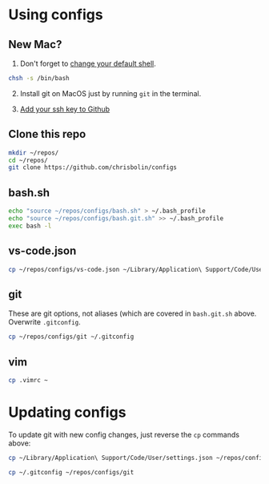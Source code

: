 # Using configs

## New Mac?

1. Don't forget to [change your default shell](https://www.howtogeek.com/444596/how-to-change-the-default-shell-to-bash-in-macos-catalina/).

```bash
chsh -s /bin/bash
```

2. Install git on MacOS just by running `git` in the terminal.

3. [Add your ssh key to Github](https://duckduckgo.com/?q=github+add+ssh+key&ia=web)

## Clone this repo

```bash
mkdir ~/repos/
cd ~/repos/
git clone https://github.com/chrisbolin/configs
```

## bash.sh

```bash
echo "source ~/repos/configs/bash.sh" > ~/.bash_profile
echo "source ~/repos/configs/bash.git.sh" >> ~/.bash_profile
exec bash -l
```

## vs-code.json

```bash
cp ~/repos/configs/vs-code.json ~/Library/Application\ Support/Code/User/settings.json
```

## git

These are git options, not aliases (which are covered in `bash.git.sh` above.
Overwrite `.gitconfig`.

```bash
cp ~/repos/configs/git ~/.gitconfig
```

## vim

```bash
cp .vimrc ~
```

# Updating configs

To update git with new config changes, just reverse the `cp` commands above:

```bash
cp ~/Library/Application\ Support/Code/User/settings.json ~/repos/configs/vs-code.json
```

```bash
cp ~/.gitconfig ~/repos/configs/git
```
